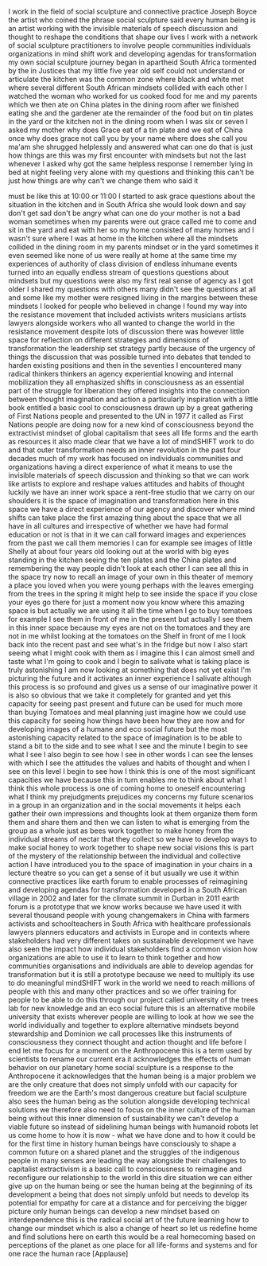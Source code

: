 
I work in the field of social sculpture
and connective practice Joseph Boyce the
artist who coined the phrase social
sculpture said every human being is an
artist working with the invisible
materials of speech discussion and
thought to reshape the conditions that
shape our lives I work with a network of
social sculpture practitioners to
involve people communities individuals
organizations in mind shift work and
developing agendas for transformation my
own social sculpture journey began in
apartheid South Africa tormented by the
in Justices that my little five year old
self could not understand or articulate
the kitchen was the common zone where
black and white met where several
different South African mindsets
collided with each other
I watched the woman who worked for us
cooked food for me and my parents which
we then ate on China plates in the
dining room after we finished eating
she and the gardener ate the remainder
of the food but on tin plates in the
yard or the kitchen not in the dining
room when I was six or seven I asked my
mother why does Grace eat of a tin plate
and we eat of China once
why does grace not call you by your name
where does she call you ma&#39;am she
shrugged helplessly and answered what
can one do that is just how things are
this was my first encounter with
mindsets
but not the last whenever I asked why
got the same helpless response I
remember lying in bed at night feeling
very alone with my questions and
thinking this can&#39;t be just how things
are why can&#39;t we change them who said it

must be like this at 10:00 or 11:00 I
started to ask grace questions about the
situation in the kitchen and in South
Africa she would look down and say don&#39;t
get sad don&#39;t be angry what can one do
your mother is not a bad woman
sometimes when my parents were out grace
called me to come and sit in the yard
and eat with her so my home consisted of
many homes and I wasn&#39;t sure where I was
at home in the kitchen where all the
mindsets collided in the dining room in
my parents mindset or in the yard
sometimes it even seemed like none of us
were really at home at the same time my
experiences of authority of class
division of endless inhumane events
turned into an equally endless stream of
questions questions about mindsets but
my questions were also my first real
sense of agency as I got older I shared
my questions with others many didn&#39;t see
the questions at all and some like my
mother were resigned living in the
margins between these mindsets
I looked for people who believed in
change I found my way into the
resistance movement that included
activists writers musicians artists
lawyers alongside workers who all wanted
to change the world in the resistance
movement
despite lots of discussion there was
however little space for reflection on
different strategies and dimensions of
transformation the leadership set
strategy partly because of the urgency
of things the discussion that was
possible
turned into debates that tended to
harden existing positions and then in
the seventies I encountered many radical
thinkers thinkers an agency experiential
knowing and internal mobilization they
all emphasized shifts in consciousness
as an essential part of the struggle for
liberation they offered insights into
the connection between thought
imagination and action a particularly
inspiration with a little book entitled
a basic cool to consciousness drawn up
by a great gathering of First Nations
people and presented to the UN in 1977
it called as First Nations people are
doing now for a new kind of
consciousness beyond the extractivist
mindset of global capitalism that sees
all life forms and the earth as
resources it also made clear that we
have a lot of mindSHIFT work to do and
that outer transformation needs an inner
revolution in the past four decades much
of my work has focused on individuals
communities and organizations having a
direct experience of what it means to
use the invisible materials of speech
discussion and thinking so that we can
work like artists to explore and reshape
values attitudes and habits of thought
luckily we have an inner work space
a rent-free studio that we carry on our
shoulders it is the space of imagination
and transformation here in this space we
have a direct experience of our agency
and discover where mind shifts can take
place the first amazing thing about the
space that we all have in all cultures
and irrespective of whether we have had
formal education or not
is that in it we can call forward images
and experiences from the past
we call them memories I can for example
see images of little Shelly at about
four years old looking out at the world
with big eyes standing in the kitchen
seeing the ten plates and the China
plates and remembering the way people
didn&#39;t look at each other I can see all
this in the space try now to recall an
image of your own in this theater of
memory a place you loved when you were
young perhaps with the leaves emerging
from the trees in the spring it might
help to see inside the space if you
close your eyes go there for just a
moment now you know where this amazing
space is but actually we are using it
all the time when I go to buy tomatoes
for example I see them in front of me in
the present but actually I see them in
this inner space because my eyes are not
on the tomatoes and they are not in me
whilst looking at the tomatoes on the
Shelf in front of me I look back into
the recent past and see what&#39;s in the
fridge but now I also start seeing what
I might cook with them as I imagine this
I can almost smell and taste what I&#39;m
going to cook and I begin to salivate
what is taking place is truly
astonishing I am now looking at
something that does not yet exist I&#39;m
picturing the future and it activates an
inner experience I salivate although
this process is so profound and gives us
a sense of our imaginative power it is
also so obvious that we take it
completely for granted and yet this
capacity for seeing past present and
future can be used for much more than
buying Tomatoes and meal planning just
imagine how we could use this capacity
for seeing how things have been how they
are now and for developing images of a
humane and eco social future but the
most astonishing capacity related to the
space of imagination is to be able to
stand a bit to the side and to see what
I see and the minute I begin to see what
I see
I also begin to see how I see in other
words I can see the lenses with which I
see the attitudes the values and habits
of thought and when I see on this level
I begin to see how I think this is one
of the most significant capacities we
have because this in turn enables me to
think about what I think this whole
process is one of coming home to oneself
encountering what I think my
prejudgments prejudices my concerns my
future scenarios in a group in an
organization and in the social movements
it helps each
gather their own impressions and
thoughts look at them organize them form
them and share them and then we can
listen to what is emerging from the
group as a whole just as bees work
together to make honey from the
individual streams of nectar that they
collect so we have to develop ways to
make social honey to work together to
shape new social visions this is part of
the mystery of the relationship between
the individual and collective action I
have introduced you to the space of
imagination in your chairs in a lecture
theatre so you can get a sense of it but
usually we use it within connective
practices like earth forum to enable
processes of reimagining and developing
agendas for transformation developed in
a South African village in 2002 and
later for the climate summit in Durban
in 2011 earth forum is a prototype that
we know works because we have used it
with several thousand people with young
changemakers in China with farmers
activists and schoolteachers in South
Africa with healthcare professionals
lawyers planners educators and activists
in Europe and in contexts where
stakeholders had very different takes on
sustainable development we have also
seen the impact how individual
stakeholders find a common vision how
organizations are able to use it to
learn to think together and how
communities organisations and
individuals are able to develop agendas
for transformation but it is still a
prototype because we need to multiply
its use to do meaningful mindSHIFT work
in the world we need to reach
millions of people with this and many
other practices and so we offer training
for people to be able to do this through
our project called university of the
trees lab for new knowledge and an eco
social future this is an alternative
mobile university that exists wherever
people are willing to look at how we see
the world individually and together to
explore alternative mindsets beyond
stewardship and Dominion we call
processes like this instruments of
consciousness they connect thought and
action thought and life before I end let
me focus for a moment on the
Anthropocene this is a term used by
scientists to rename our current era it
acknowledges the effects of human
behavior on our planetary home social
sculpture is a response to the
Anthropocene it acknowledges that the
human being is a major problem we are
the only creature that does not simply
unfold with our capacity for freedom we
are the Earth&#39;s most dangerous creature
but facial sculpture also sees the human
being as the solution alongside
developing technical solutions we
therefore also need to focus on the
inner culture of the human being without
this inner dimension of sustainability
we can&#39;t develop a viable future so
instead of sidelining human beings with
humanoid robots let us come home to how
it is now - what we have done and to how
it could be for the first time in
history human beings have consciously
to shape a common future on a shared
planet and the struggles of the
indigenous people in many senses are
leading the way alongside their
challenges to capitalist extractivism is
a basic call to consciousness to
reimagine and reconfigure our
relationship to the world in this dire
situation we can either give up on the
human being or see the human being at
the beginning of its development a being
that does not simply unfold but needs to
develop its potential for empathy for
care at a distance and for perceiving
the bigger picture only human beings can
develop a new mindset based on
interdependence this is the radical
social art of the future learning how to
change our mindset which is also a
change of heart so let us redefine home
and find solutions here on earth this
would be a real homecoming based on
perceptions of the planet as one place
for all life-forms and systems and for
one race the human race
[Applause]
